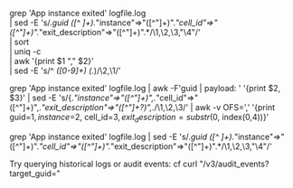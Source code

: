 grep 'App instance exited' logfile.log \
| sed -E 's/.*guid ([^ ]+).*"instance"=>"([^"]+)".*"cell_id"=>"([^"]+)".*"exit_description"=>"([^"]+)".*/\1,\2,\3,"\4"/' \
| sort \
| uniq -c \
| awk '{print $1 "," $2}' \
| sed -E 's/^ *([0-9]+) (.*)/\2,\1/'


grep 'App instance exited' logfile.log | awk -F'guid | payload: ' '{print $2, $3}' | sed -E 's/\{.*"instance"=>"([^"]+)",.*"cell_id"=>"([^"]+)",.*"exit_description"=>"([^"]+?)",.*/\1,\2,\3/' | awk -v OFS=',' '{print guid=$1, instance=$2, cell_id=$3, exit_description=substr($0, index($0,$4))}'


grep 'App instance exited' logfile.log | sed -E 's/.*guid ([^ ]+).*"instance"=>"([^"]+)".*"cell_id"=>"([^"]+)".*"exit_description"=>"([^"]+)".*/\1,\2,\3,"\4"/'

Try querying historical logs or audit events:
cf curl "/v3/audit_events?target_guid=<APP-GUID>"




